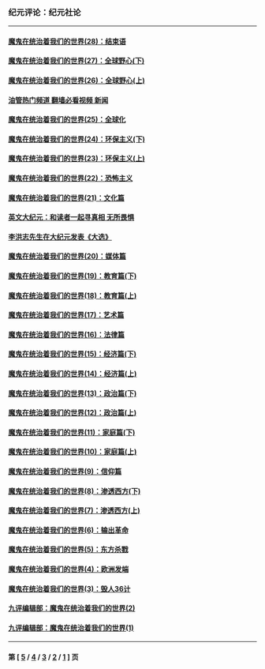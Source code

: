 ### 纪元评论：纪元社论
---
#### [魔鬼在统治着我们的世界(28)：结束语](../../pages/nsc422/n10936246.md?02050330) 
#### [魔鬼在统治着我们的世界(27)：全球野心(下)](../../pages/nsc422/n10928319.md?02050330) 
#### [魔鬼在统治着我们的世界(26)：全球野心(上)](../../pages/nsc422/n10900318.md?02050330) 
#### [油管热门频道 翻墙必看视频 新闻](ok?02050330)
#### [魔鬼在统治着我们的世界(25)：全球化](../../pages/nsc422/n10788205.md?02050330) 
#### [魔鬼在统治着我们的世界(24)：环保主义(下)](../../pages/nsc422/n10695307.md?02050330) 
#### [魔鬼在统治着我们的世界(23)：环保主义(上)](../../pages/nsc422/n10688613.md?02050330) 
#### [魔鬼在统治着我们的世界(22)：恐怖主义](../../pages/nsc422/n10614727.md?02050330) 
#### [魔鬼在统治着我们的世界(21)：文化篇](../../pages/nsc422/n10597706.md?02050330) 
#### [英文大纪元：和读者一起寻真相 无所畏惧](../../pages/nsc422/n12542027.md?02050330) 
#### [李洪志先生在大纪元发表《大选》](../../pages/nsc422/n12534746.md?02050330) 
#### [魔鬼在统治着我们的世界(20)：媒体篇](../../pages/nsc422/n10586579.md?02050330) 
#### [魔鬼在统治着我们的世界(19)：教育篇(下)](../../pages/nsc422/n10564808.md?02050330) 
#### [魔鬼在统治着我们的世界(18)：教育篇(上)](../../pages/nsc422/n10526970.md?02050330) 
#### [魔鬼在统治着我们的世界(17)：艺术篇](../../pages/nsc422/n10499093.md?02050330) 
#### [魔鬼在统治着我们的世界(16)：法律篇](../../pages/nsc422/n10485969.md?02050330) 
#### [魔鬼在统治着我们的世界(15)：经济篇(下)](../../pages/nsc422/n10469975.md?02050330) 
#### [魔鬼在统治着我们的世界(14)：经济篇(上)](../../pages/nsc422/n10457370.md?02050330) 
#### [魔鬼在统治着我们的世界(13)：政治篇(下)](../../pages/nsc422/n10448270.md?02050330) 
#### [魔鬼在统治着我们的世界(12)：政治篇(上)](../../pages/nsc422/n10444576.md?02050330) 
#### [魔鬼在统治着我们的世界(11)：家庭篇(下)](../../pages/nsc422/n10440961.md?02050330) 
#### [魔鬼在统治着我们的世界(10)：家庭篇(上)](../../pages/nsc422/n10435448.md?02050330) 
#### [魔鬼在统治着我们的世界(9)：信仰篇](../../pages/nsc422/n10432159.md?02050330) 
#### [魔鬼在统治着我们的世界(8)：渗透西方(下)](../../pages/nsc422/n10429603.md?02050330) 
#### [魔鬼在统治着我们的世界(7)：渗透西方(上)](../../pages/nsc422/n10426013.md?02050330) 
#### [魔鬼在统治着我们的世界(6)：输出革命](../../pages/nsc422/n10421536.md?02050330) 
#### [魔鬼在统治着我们的世界(5)：东方杀戮](../../pages/nsc422/n10417707.md?02050330) 
#### [魔鬼在统治着我们的世界(4)：欧洲发端](../../pages/nsc422/n10414890.md?02050330) 
#### [魔鬼在统治着我们的世界(3)：毁人36计](../../pages/nsc422/n10411583.md?02050330) 
#### [九评编辑部：魔鬼在统治着我们的世界(2)](../../pages/nsc422/n10410036.md?02050330) 
#### [九评编辑部：魔鬼在统治着我们的世界(1)](../../pages/nsc422/n10406825.md?02050330) 

---
#### 第 [ [5](./5.md?02050330) / [4](./4.md?02050330) / [3](./3.md?02050330) / [2](./2.md?02050330) / [1](./1.md?02050330) ] 页
